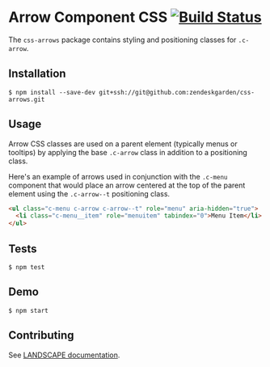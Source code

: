 # Arrow Component CSS [![Build Status](https://travis-ci.com/zendeskgarden/css-arrows.svg?token=dDt9s6smCMgz269xNbpz&branch=master)](https://travis-ci.com/zendeskgarden/css-arrows)

The `css-arrows` package contains styling and positioning classes for
`.c-arrow`.

## Installation

    $ npm install --save-dev git+ssh://git@github.com:zendeskgarden/css-arrows.git

## Usage

Arrow CSS classes are used on a parent element (typically menus or
tooltips) by applying the base `.c-arrow` class in addition to a
positioning class.

Here's an example of arrows used in conjunction with the `.c-menu`
component that would place an arrow centered at the top of the parent
element using the `.c-arrow--t` positioning class.

```html
<ul class="c-menu c-arrow c-arrow--t" role="menu" aria-hidden="true">
  <li class="c-menu__item" role="menuitem" tabindex="0">Menu Item</li>
</ul>
```

## Tests

    $ npm test

## Demo

    $ npm start

## Contributing

See [LANDSCAPE
documentation](https://github.com/zendeskgarden/LANDSCAPE/wiki/Contributing).
